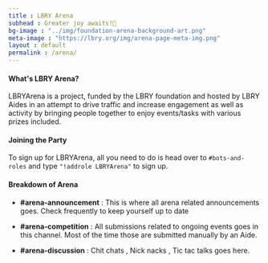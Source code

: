 ```yaml
---
title : LBRY Arena
subhead : Greater joy awaits!🎉
bg-image : "../img/foundation-arena-background-art.png"
meta-image : "https://lbry.org/img/arena-page-meta-img.png"
layout : default
permalink : /arena/
---
```


#### What's LBRY Arena? 
LBRYArena is a project, funded by the LBRY foundation and hosted by LBRY Aides in an attempt to drive traffic and increase engagement as well as activity by bringing people together to enjoy events/tasks with various prizes included.

#### Joining the Party
To sign up for LBRYArena, all you need to do is head over to `#bots-and-roles` and type `"!addrole LBRYArena"` to sign up.

#### Breakdown of Arena

- **#arena-announcement** : This is where all arena related announcements goes. Check      frequently to keep yourself up to date

- **#arena-competition** : All submissions related to ongoing events goes in this channel. Most of the time those are submitted manually by an Aide.

- **#arena-discussion** : Chit chats , Nick nacks , Tic tac talks goes here.

 




